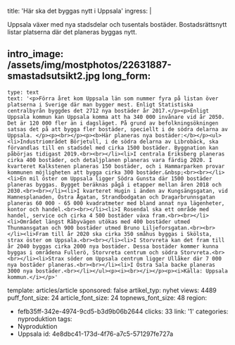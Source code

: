 title: 'Här ska det byggas nytt i Uppsala'
ingress: |
  <p>Uppsala växer med nya stadsdelar och tusentals bostäder. Bostadsrättsnytt listar platserna där det planeras byggas nytt.
  </p>
  
intro_image: /assets/img/mostphotos/22631887-smastadsutsikt2.jpg
long_form:
  -
    type: text
    text: '<p>Förra året kom Uppsala län som nummer fyra på listan över platserna i Sverige där man bygger mest. Enligt Statistiska centralbyrån byggdes det 2712 nya bostäder år 2017.</p><p>Enligt Uppsala kommun kan Uppsala komma att ha 340 000 invånare vid år 2050. Det är 120 000 fler än i dagsläget. På grund av befolkningsökningen satsas det på att bygga fler bostäder, speciellt i de södra delarna av Uppsala. </p><p><br></p><p><b>Här planeras nya bostäder:</b></p><ul><li>Industriområdet Börjetull, i de södra delarna av Librobäck, ska förvandlas till en stadsdel med cirka 1500 bostäder. Byggnation kan påbörjas tidigast 2019.<br><br></li><li>I centrala Eriksberg planeras cirka 400 bostäder, och detaljplanen planeras vara färdig 2020. I kvarteret Kalkstenen planeras 150 bostäder, och i Hammarparken provar kommunen möjligheten att bygga cirka 300 bostäder.&nbsp;<br><br></li><li>En mil öster om Uppsala ligger Södra Gunsta där 1500 bostäder planeras byggas. Bygget beräknas pågå i etapper mellan åren 2018 och 2030.<br><br></li><li>I kvarteret Hugin i änden av Kungsängsgatan, vid Hamnesplanaden, Östra Ågatan, Strandbodgatan och Dragarbrunnsgatan planeras 60 000 - 65 000 kvadratmeter med bland annat nya lägenheter, kontor och handel.<br><br></li><li>I Rosendal ska ett område med handel, service och cirka 4 500 bostäder växa fram.<br><br></li><li>Området längst Råbyvägen utökas med 400 bostäder utmed Thunmansgatan och 900 bostäder utmed Bruno Liljeforsgatan.<br><br></li><li>Fram till år 2020 ska cirka 350 småhus byggas i Skölsta, strax öster om Uppsala.<br><br></li><li>I Storvreta kan det fram till år 2040 byggas cirka 2000 nya bostäder. Dessa bostäder kommer kunna byggas i områdena Fullerö, Storvreta centrum och södra Storvreta.<br><br></li><li>Strax söder om Uppsala centrum ligger Ullåker där 7 000 nya bostäder planeras.<br><br></li><li>I Östra Sala backe planeras 3000 nya bostäder.<br></li></ul><p><i><br></i></p><p><i>Källa: Uppsala kommun.</i></p>'
template: articles/article
sponsored: false
artikel_typ: nyhet
views: 4489
puff_font_size: 24
article_font_size: 24
topnews_font_size: 48
region:
  - fefb35ff-342e-4974-9cd5-b3d9b06b2644
clicks: 33
link: '1'
categories: nyproduktion
tags:
  - Nyproduktion
  - Uppsala
id: 4e8dbc41-173d-4f76-a7c5-571297fe727a
